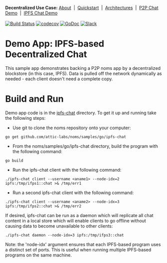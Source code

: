 **Decentralized Use Case:** [About](about.md)&nbsp; | &nbsp;[Quickstart](quickstart.md)&nbsp; | &nbsp;[Architectures](architectures.md)&nbsp; | &nbsp;[P2P Chat Demo](demo-p2p-chat.md)&nbsp; | &nbsp;[IPFS Chat Demo](demo-ipfs-chat.md)
<br><br>
[![Build Status](http://jenkins3.noms.io/buildStatus/icon?job=NomsMasterBuilder)](http://jenkins3.noms.io/job/NomsMasterBuilder/)
[![codecov](https://codecov.io/gh/attic-labs/noms/branch/master/graph/badge.svg)](https://codecov.io/gh/attic-labs/noms)
[![GoDoc](https://godoc.org/github.com/attic-labs/noms?status.svg)](https://godoc.org/github.com/attic-labs/noms)
[![Slack](http://slack.noms.io/badge.svg)](http://slack.noms.io)

# Demo App: IPFS-based Decentralized Chat

This sample app demonstrates backing a P2P noms app by a decentralized blockstore (in this case, IPFS). Data is pulled off the network dynamically as needed - each client doesn't need a complete copy.

# Build and Run

Demo app code is in the
[ipfs-chat](https://github.com/attic-labs/noms/tree/master/samples/go/ipfs-chat/)
directory. To get it up and running take the following steps:
* Use git to clone the noms repository onto your computer:
```
go get github.com/attic-labs/noms/samples/go/ipfs-chat
```
* From the noms/samples/go/ipfs-chat directory, build the program with the following command:
```
go build
```
* Run the ipfs-chat client with the following command:
```
./ipfs-chat client --username <aname1> --node-idx=2 ipfs:/tmp/ifps1::chat >& /tmp/err1
```
* Run a second ipfs-chat client with the following command:
```
./ipfs-chat client --username <aname2> --node-idx=3 ipfs:/tmp/ifps2::chat >& /tmp/err2
```
  
If desired, ipfs-chat can be run as a daemon which will replicate all
chat content in a local store which will enable clients to go offline
without causing data to become unavailable to other clients:

```
./ipfs-chat daemon --node-idx=3 ipfs:/tmp/ifps3::chat
```

Note: the 'node-idx' argument ensures that each IPFS-based program
uses a distinct set of ports. This is useful when running multiple
IPFS-based programs on the same machine.
